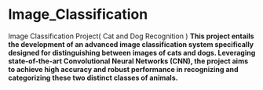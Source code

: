 # Image_Classification
Image Classification Project( Cat and Dog Recognition )
**This project entails the development of an advanced image classification system specifically designed for distinguishing between images of cats and dogs. Leveraging state-of-the-art Convolutional Neural Networks (CNN), the project aims to achieve high accuracy and robust performance in recognizing and categorizing these two distinct classes of animals.**
